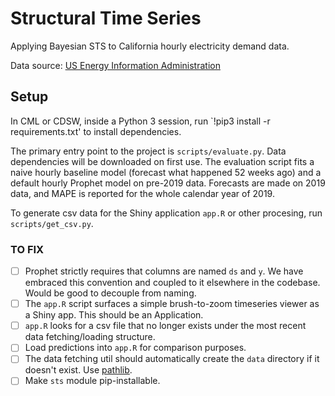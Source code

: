 # Structural Time Series

Applying Bayesian STS to California hourly electricity demand data.

Data source: [US Energy Information Administration](https://www.eia.gov/opendata/qb.php?category=3389936&sdid=EBA.CAL-ALL.D.H)

## Setup

In CML or CDSW, inside a Python 3 session, run `!pip3 install -r requirements.txt' to install dependencies.

The primary entry point to the project is `scripts/evaluate.py`.
Data dependencies will be downloaded on first use.
The evaluation script fits a naive hourly baseline model (forecast what happened 52 weeks ago) and a default hourly Prophet model on pre-2019 data.
Forecasts are made on 2019 data, and MAPE is reported for the whole calendar year of 2019.

To generate csv data for the Shiny application `app.R` or other procesing, run `scripts/get_csv.py`.

### TO FIX

- [ ] Prophet strictly requires that columns are named `ds` and `y`. We have embraced this convention and coupled to it elsewhere in the codebase. Would be good to decouple from naming.
- [ ] The `app.R` script surfaces a simple brush-to-zoom timeseries viewer as a Shiny app. This should be an Application.
- [ ] `app.R` looks for a csv file that no longer exists under the most recent data fetching/loading structure.
- [ ] Load predictions into `app.R` for comparison purposes.
- [ ] The data fetching util should automatically create the `data` directory if it doesn't exist. Use [pathlib](https://docs.python.org/3/library/pathlib.html).
- [ ] Make `sts` module pip-installable.
